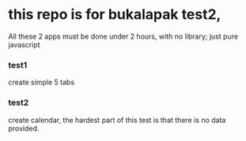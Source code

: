 # this repo is for bukalapak test2,
All these 2 apps must be done under 2 hours, with no library; just pure javascript

### test1
create simple 5 tabs

### test2
create calendar, the hardest part of this test is that there is no data provided.